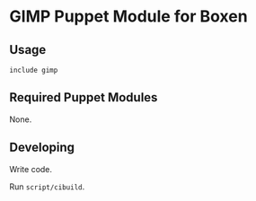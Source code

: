 # GIMP Puppet Module for Boxen

## Usage

```puppet
include gimp 
```

## Required Puppet Modules

None.

## Developing

Write code.

Run `script/cibuild`.
